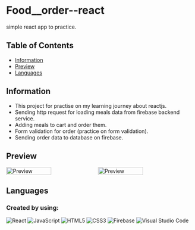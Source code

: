 # Food__order--react
simple react app to practice.

## Table of Contents
- <a href="#information">Information</a>
- <a href="#preview">Preview</a>
- <a href="#language">Languages</a>

<h2 id="information">Information</h2>
<ul>
  <li>This project for practise on my learning journey about reactjs.</li>
  <li>Sending http request for loading meals data from firebase backend service.</li>
  <li>Adding meals to cart and order them.</li>
  <li>Form validation for order (practice on form validation).</li>
  <li>Sending order data to database on firebase.</li>
</ul>

<h2 id="preview">Preview</h2>

<div style="display: flex">
  <img style="width: 49%" src="https://user-images.githubusercontent.com/74501165/220870222-6cfe6570-ada1-47ab-9ce6-8f3de4f35661.png" alt="Preview">
  <img style="width: 49%" src="https://user-images.githubusercontent.com/74501165/220870230-1bbb5189-cb5a-4ffe-a755-eba52ddac27f.png" alt="Preview">
</div>

<h2 id="language">Languages</h2>

### Created by using:<br>
![React](https://img.shields.io/badge/react-%2320232a.svg?style=for-the-badge&logo=react&logoColor=%2361DAFB)
![JavaScript](https://img.shields.io/badge/javascript-%23323330.svg?style=for-the-badge&logo=javascript&logoColor=%23F7DF1E)
![HTML5](https://img.shields.io/badge/html5-%23E34F26.svg?style=for-the-badge&logo=html5&logoColor=white)
![CSS3](https://img.shields.io/badge/css3-%231572B6.svg?style=for-the-badge&logo=css3&logoColor=white)
![Firebase](https://img.shields.io/badge/Firebase-039BE5?style=for-the-badge&logo=Firebase&logoColor=white)
![Visual Studio Code](https://img.shields.io/badge/Visual%20Studio%20Code-0078d7.svg?style=for-the-badge&logo=visual-studio-code&logoColor=white)
